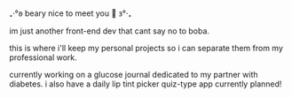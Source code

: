 
<!--
**jenawen/jenawen** is a ✨ _special_ ✨ repository because its `README.md` (this file) appears on your GitHub profile.

Here are some ideas to get you started:

- 🔭 I’m currently working on ...
- 🌱 I’m currently learning ...
- 👯 I’m looking to collaborate on ...
- 🤔 I’m looking for help with ...
- 💬 Ask me about ...
- 📫 How to reach me: ...
- 😄 Pronouns: ...
- ⚡ Fun fact: ...
-->

₊‧°𐐪 beary nice to meet you 🧸 𐑂°‧₊

im just another front-end dev that cant say no to boba.

this is where i'll keep my personal projects so i can separate them from my professional work.

currently working on a glucose journal dedicated to my partner with diabetes.
i also have a daily lip tint picker quiz-type app currently planned!






